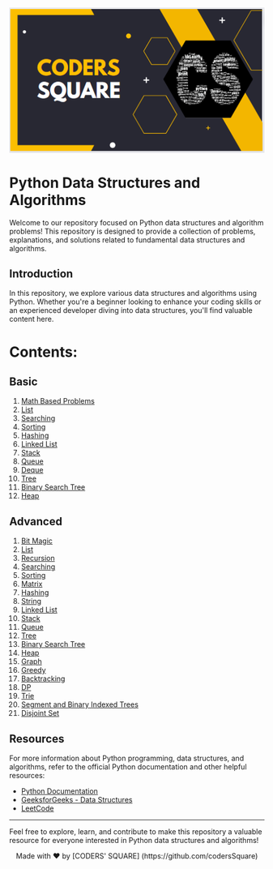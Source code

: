 <div align="center">
  <img src="logo.png" alt="Coders' Square">
</div>

# Python Data Structures and Algorithms

Welcome to our repository focused on Python data structures and algorithm problems! This repository is designed to provide a collection of problems, explanations, and solutions related to fundamental data structures and algorithms.

## Introduction

In this repository, we explore various data structures and algorithms using Python. Whether you're a beginner looking to enhance your coding skills or an experienced developer diving into data structures, you'll find valuable content here.

# Contents:

## Basic

1. [Math Based Problems](https://github.com/Satyajit-Chaudhuri/Python-Tutorial-Series/blob/main/DSA/Math_Approach_based_Problems.ipynb)
2. [List](https://github.com/Satyajit-Chaudhuri/Python-Tutorial-Series/blob/main/DSA/Lists_in_Python.ipynb)
3. [Searching](https://github.com/Satyajit-Chaudhuri/Python-Tutorial-Series/blob/main/DSA/Binary_Search_Algorithm.ipynb)
4. [Sorting](https://github.com/Satyajit-Chaudhuri/Python-Tutorial-Series/blob/main/DSA/Sorting.ipynb)
5. [Hashing](https://github.com/Satyajit-Chaudhuri/Python-Tutorial-Series/blob/main/DSA/Hashing.ipynb)
6. [Linked List](https://github.com/Satyajit-Chaudhuri/Python-Tutorial-Series/blob/main/DSA/Linked%20List.ipynb)
7. [Stack](https://github.com/Satyajit-Chaudhuri/Python-Tutorial-Series/blob/main/DSA/Stack.ipynb)
8. [Queue](https://github.com/Satyajit-Chaudhuri/Python-Tutorial-Series/blob/main/DSA/Queue.ipynb)
9. [Deque](https://github.com/Satyajit-Chaudhuri/Python-Tutorial-Series/blob/main/DSA/Deque.ipynb)
10. [Tree](https://github.com/Satyajit-Chaudhuri/Python-Tutorial-Series/blob/main/DSA/Tree.ipynb)
11. [Binary Search Tree](https://github.com/Satyajit-Chaudhuri/Python-Tutorial-Series/blob/main/DSA/Binary_Search_Tree.ipynb)
12. [Heap](https://github.com/Satyajit-Chaudhuri/Python-Tutorial-Series/blob/main/DSA/Heap.ipynb)

## Advanced

1. [Bit Magic](https://github.com/Satyajit-Chaudhuri/Python-Tutorial-Series/blob/main/DSA/Bit_Magic.ipynb)
2. [List](https://github.com/Satyajit-Chaudhuri/Python-Tutorial-Series/blob/main/DSA/List_Advanced.ipynb)
3. [Recursion](https://github.com/Satyajit-Chaudhuri/Python-Tutorial-Series/blob/main/DSA/Recursion_Advanced.ipynb)
4. [Searching](https://github.com/Satyajit-Chaudhuri/Python-Tutorial-Series/blob/main/DSA/Searching_Advanced.ipynb)
5. [Sorting](https://github.com/Satyajit-Chaudhuri/Python-Tutorial-Series/blob/main/DSA/Sorting_Advanced.ipynb)
6. [Matrix](https://github.com/Satyajit-Chaudhuri/Python-Tutorial-Series/blob/main/DSA/Matrix_Advanced.ipynb)
7. [Hashing](https://github.com/Satyajit-Chaudhuri/Python-Tutorial-Series/blob/main/DSA/Hashing_Advanced.ipynb)
8. [String](https://github.com/Satyajit-Chaudhuri/Python-Tutorial-Series/blob/main/DSA/String_Advanced.ipynb)
9. [Linked List](https://github.com/Satyajit-Chaudhuri/Python-Tutorial-Series/blob/main/DSA/Linked_List_Advanced.ipynb)
10. [Stack](https://github.com/Satyajit-Chaudhuri/Python-Tutorial-Series/blob/main/DSA/Stack_Advanced.ipynb)
11. [Queue](https://github.com/Satyajit-Chaudhuri/Python-Tutorial-Series/blob/main/DSA/Queue_Advanced.ipynb)
12. [Tree](https://github.com/Satyajit-Chaudhuri/Python-Tutorial-Series/blob/main/DSA/Tree_Advanced.ipynb)
13. [Binary Search Tree](https://github.com/Satyajit-Chaudhuri/Python-Tutorial-Series/blob/main/DSA/Binary_Search_Tree_Advanced.ipynb)
14. [Heap](https://github.com/Satyajit-Chaudhuri/Python-Tutorial-Series/blob/main/DSA/Heap_Advanced.ipynb)
15. [Graph](https://github.com/Satyajit-Chaudhuri/Python-Tutorial-Series/blob/main/DSA/Graph_Advanced.ipynb)
16. [Greedy](https://github.com/Satyajit-Chaudhuri/Python-Tutorial-Series/blob/main/DSA/Greedy_Advanced.ipynb)
17. [Backtracking](https://github.com/Satyajit-Chaudhuri/Python-Tutorial-Series/blob/main/DSA/Backtracking_Advanced.ipynb)
18. [DP](https://github.com/Satyajit-Chaudhuri/Python-Tutorial-Series/blob/main/DSA/DP_Advanced.ipynb)
19. [Trie](https://github.com/Satyajit-Chaudhuri/Python-Tutorial-Series/blob/main/DSA/Trie_Advanced.ipynb)
20. [Segment and Binary Indexed Trees](https://github.com/Satyajit-Chaudhuri/Python-Tutorial-Series/blob/main/DSA/Segment_and_Binary_Indexed_Trees.ipynb)
21. [Disjoint Set](https://github.com/Satyajit-Chaudhuri/Python-Tutorial-Series/blob/main/DSA/Disjoint_Sets_Advanced.ipynb)

    
## Resources

For more information about Python programming, data structures, and algorithms, refer to the official Python documentation and other helpful resources:

- [Python Documentation](https://docs.python.org/)
- [GeeksforGeeks - Data Structures](https://www.geeksforgeeks.org/data-structures/)
- [LeetCode](https://leetcode.com/)

---

Feel free to explore, learn, and contribute to make this repository a valuable resource for everyone interested in Python data structures and algorithms!

<div align="center">
  Made with ❤️ by [CODERS' SQUARE] (https://github.com/codersSquare)
</div>
